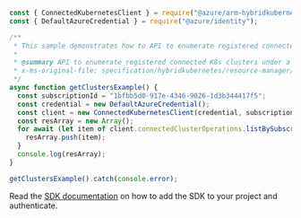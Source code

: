 ```javascript
const { ConnectedKubernetesClient } = require("@azure/arm-hybridkubernetes");
const { DefaultAzureCredential } = require("@azure/identity");

/**
 * This sample demonstrates how to API to enumerate registered connected K8s clusters under a Subscription
 *
 * @summary API to enumerate registered connected K8s clusters under a Subscription
 * x-ms-original-file: specification/hybridkubernetes/resource-manager/Microsoft.Kubernetes/stable/2021-10-01/examples/GetClustersBySubscriptionExample.json
 */
async function getClustersExample() {
  const subscriptionId = "1bfbb5d0-917e-4346-9026-1d3b344417f5";
  const credential = new DefaultAzureCredential();
  const client = new ConnectedKubernetesClient(credential, subscriptionId);
  const resArray = new Array();
  for await (let item of client.connectedClusterOperations.listBySubscription()) {
    resArray.push(item);
  }
  console.log(resArray);
}

getClustersExample().catch(console.error);
```

Read the [SDK documentation](https://github.com/Azure/azure-sdk-for-js/blob/%40azure%2Farm-hybridkubernetes_2.0.1/sdk/hybridkubernetes/arm-hybridkubernetes/README.md) on how to add the SDK to your project and authenticate.
